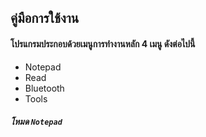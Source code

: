 ## คู่มือการใช้งาน

#### โปรแกรมประกอบด้วยเมนูการทำงานหลัก 4 เมนู ดังต่อไปนี้
- Notepad
- Read
- Bluetooth
- Tools


##### โหมด `Notepad`